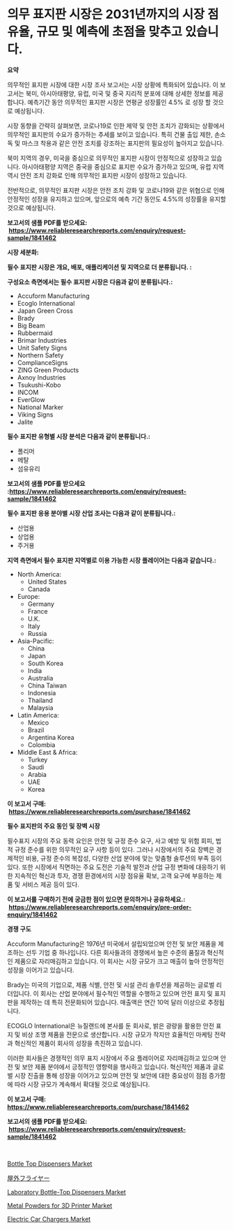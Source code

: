 <p><h1>의무 표지판 시장은 2031년까지의 시장 점유율, 규모 및 예측에 초점을 맞추고 있습니다.</h1></p><p><strong>요약</strong></p>
<p><p>의무적인 표지판 시장에 대한 시장 조사 보고서는 시장 상황에 특화되어 있습니다. 이 보고서는 북미, 아시아태평양, 유럽, 미국 및 중국 지리적 분포에 대해 상세한 정보를 제공합니다. 예측기간 동안 의무적인 표지판 시장은 연평균 성장률인 4.5% 로 성장 할 것으로 예상됩니다.</p><p>시장 동향을 간략히 살펴보면, 코로나19로 인한 제약 및 안전 조치가 강화되는 상황에서 의무적인 표지판의 수요가 증가하는 추세를 보이고 있습니다. 특히 건물 출입 제한, 손소독 및 마스크 착용과 같은 안전 조치를 강조하는 표지판의 필요성이 높아지고 있습니다.</p><p>북미 지역의 경우, 미국을 중심으로 의무적인 표지판 시장이 안정적으로 성장하고 있습니다. 아시아태평양 지역은 중국을 중심으로 표지판 수요가 증가하고 있으며, 유럽 지역 역시 안전 조치 강화로 인해 의무적인 표지판 시장이 성장하고 있습니다.</p><p>전반적으로, 의무적인 표지판 시장은 안전 조치 강화 및 코로나19와 같은 위협으로 인해 안정적인 성장을 유지하고 있으며, 앞으로의 예측 기간 동안도 4.5%의 성장률을 유지할 것으로 예상됩니다.</p></p>
<p><strong>보고서의 샘플 PDF를 받으세요: &nbsp;<a href="https://www.reliableresearchreports.com/enquiry/request-sample/1841462">https://www.reliableresearchreports.com/enquiry/request-sample/1841462</a></strong></p>
<p><strong>시장 세분화:</strong></p>
<p><strong> 필수 표지판 시장은 개요, 배포, 애플리케이션 및 지역으로 더 분류됩니다. :</strong></p>
<p><strong>구성요소 측면에서는 필수 표지판 시장은 다음과 같이 분류됩니다.:</strong></p>
<p><ul><li>Accuform Manufacturing</li><li>Ecoglo International</li><li>Japan Green Cross</li><li>Brady</li><li>Big Beam</li><li>Rubbermaid</li><li>Brimar Industries</li><li>Unit Safety Signs</li><li>Northern Safety</li><li>ComplianceSigns</li><li>ZING Green Products</li><li>Axnoy Industries</li><li>Tsukushi-Kobo</li><li>INCOM</li><li>EverGlow</li><li>National Marker</li><li>Viking Signs</li><li>Jalite</li></ul></p>
<p><strong> 필수 표지판 유형별 시장 분석은 다음과 같이 분류됩니다.:</strong></p>
<p><ul><li>폴리머</li><li>메탈</li><li>섬유유리</li></ul></p>
<p><strong>보고서의 샘플 PDF를 받으세요 :<a href="https://www.reliableresearchreports.com/enquiry/request-sample/1841462">https://www.reliableresearchreports.com/enquiry/request-sample/1841462</a></strong></p>
<p><strong> 필수 표지판 응용 분야별 시장 산업 조사는 다음과 같이 분류됩니다.:</strong></p>
<p><ul><li>산업용</li><li>상업용</li><li>주거용</li></ul></p>
<p><strong>지역 측면에서 필수 표지판 지역별로 이용 가능한 시장 플레이어는 다음과 같습니다.:</strong></p>
<p><ul>
    <li>
        North America:
        <ul>
            <li>United States</li>
            <li>Canada</li>
        </ul>
    </li>
    <li>
        Europe:
        <ul>
            <li>Germany</li>
            <li>France</li>
            <li>U.K.</li>
            <li>Italy</li>
            <li>Russia</li>
        </ul>
    </li>
    <li>
        Asia-Pacific:
        <ul>
            <li>China</li>
            <li>Japan</li>
            <li>South Korea</li>
            <li>India</li>
            <li>Australia</li>
            <li>China Taiwan</li>
            <li>Indonesia</li>
            <li>Thailand</li>
            <li>Malaysia</li>
        </ul>
    </li>
    <li>
        Latin America:
        <ul>
            <li>Mexico</li>
            <li>Brazil</li>
            <li>Argentina Korea</li>
            <li>Colombia</li>
        </ul>
    </li>
    <li>
        Middle East & Africa:
        <ul>
            <li>Turkey</li>
            <li>Saudi</li>
            <li>Arabia</li>
            <li>UAE</li>
            <li>Korea</li>
        </ul>
    </li>
    </ul></p>
<p><strong>이 보고서 구매: &nbsp;<a href="https://www.reliableresearchreports.com/purchase/1841462">https://www.reliableresearchreports.com/purchase/1841462</a></strong></p>
<p><strong>필수 표지판의 주요 동인 및 장벽 시장</strong></p>
<p><p>필수표지 시장의 주요 동력 요인은 안전 및 규정 준수 요구, 사고 예방 및 위험 회피, 법적 규정 준수를 위한 의무적인 요구 사항 등이 있다. 그러나 시장에서의 주요 장벽은 경제적인 비용, 규정 준수의 복잡성, 다양한 산업 분야에 맞는 맞춤형 솔루션의 부족 등이 있다. 또한 시장에서 직면하는 주요 도전은 기술적 발전과 산업 규정 변화에 대응하기 위한 지속적인 혁신과 투자, 경쟁 환경에서의 시장 점유율 확보, 고객 요구에 부응하는 제품 및 서비스 제공 등이 있다.</p></p>
<p><strong>이 보고서를 구매하기 전에 궁금한 점이 있으면 문의하거나 공유하세요.: &nbsp;<a href="https://www.reliableresearchreports.com/enquiry/pre-order-enquiry/1841462">https://www.reliableresearchreports.com/enquiry/pre-order-enquiry/1841462</a></strong></p>
<p><strong>경쟁 구도</strong></p>
<p><p>Accuform Manufacturing은 1976년 미국에서 설립되었으며 안전 및 보안 제품을 제조하는 선두 기업 중 하나입니다. 다른 회사들과의 경쟁에서 높은 수준의 품질과 혁신적인 제품으로 자리매김하고 있습니다. 이 회사는 시장 규모가 크고 매출이 높아 안정적인 성장을 이어가고 있습니다.</p><p>Brady는 미국의 기업으로, 제품 식별, 안전 및 시설 관리 솔루션을 제공하는 글로벌 리더입니다. 이 회사는 산업 분야에서 필수적인 역할을 수행하고 있으며 안전 표지 및 표지판을 제작하는 데 특히 전문화되어 있습니다. 매출액은 연간 10억 달러 이상으로 추정됩니다.</p><p>ECOGLO International은 뉴질랜드에 본사를 둔 회사로, 밝은 광량을 활용한 안전 표지 및 비상 조명 제품을 전문으로 생산합니다. 시장 규모가 작지만 효율적인 마케팅 전략과 혁신적인 제품이 회사의 성장을 촉진하고 있습니다.</p><p>이러한 회사들은 경쟁적인 의무 표지 시장에서 주요 플레이어로 자리매김하고 있으며 안전 및 보안 제품 분야에서 긍정적인 영향력을 행사하고 있습니다. 혁신적인 제품과 글로벌 시장 진출을 통해 성장을 이어가고 있으며 안전 및 보안에 대한 중요성이 점점 증가함에 따라 시장 규모가 계속해서 확대될 것으로 예상됩니다.</p></p>
<p><strong>이 보고서 구매: &nbsp; <a href="https://www.reliableresearchreports.com/purchase/1841462">https://www.reliableresearchreports.com/purchase/1841462</a></strong></p>
<p><strong>보고서의 샘플 PDF를 받으세요: &nbsp;<a href="https://www.reliableresearchreports.com/enquiry/request-sample/1841462">https://www.reliableresearchreports.com/enquiry/request-sample/1841462</a></strong><strong></strong></p>
<p>&nbsp;</p>
<p><p><a href="https://issuu.com/reportprime-2/docs/bottle-top-dispensers-market-size-2030.pptx">Bottle Top Dispensers Market</a></p><p><a href="https://github.com/oqxogxyvqe90775/Market-Research-Report-List-1/blob/main/4082658187544.md">屋外フライヤー</a></p><p><a href="https://issuu.com/reportprime-2/docs/laboratory-bottle-top-dispensers-market-size-2030.">Laboratory Bottle-Top Dispensers Market</a></p><p><a href="https://view.publitas.com/reportprime-1/metal-powders-for-3d-printer-market-research-report-unlocks-analysis-on-the-market-financial-status-market-size-and-market-revenue-upto-2030/">Metal Powders for 3D Printer Market</a></p><p><a href="https://github.com/gulaimolin/Market-Research-Report-List-3/blob/main/electric-car-chargers-market.md">Electric Car Chargers Market</a></p></p>